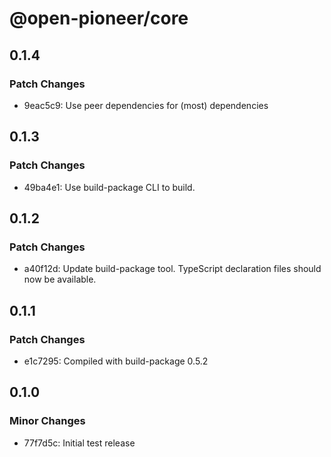 # @open-pioneer/core

## 0.1.4

### Patch Changes

-   9eac5c9: Use peer dependencies for (most) dependencies

## 0.1.3

### Patch Changes

-   49ba4e1: Use build-package CLI to build.

## 0.1.2

### Patch Changes

-   a40f12d: Update build-package tool. TypeScript declaration files should now be available.

## 0.1.1

### Patch Changes

-   e1c7295: Compiled with build-package 0.5.2

## 0.1.0

### Minor Changes

-   77f7d5c: Initial test release
